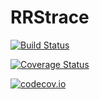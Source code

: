 # RRStrace

[![Build Status](https://travis-ci.org/Keno/RRStrace.jl.svg?branch=master)](https://travis-ci.org/Keno/RRStrace.jl)

[![Coverage Status](https://coveralls.io/repos/Keno/RRStrace.jl/badge.svg?branch=master&service=github)](https://coveralls.io/github/Keno/RRStrace.jl?branch=master)

[![codecov.io](http://codecov.io/github/Keno/RRStrace.jl/coverage.svg?branch=master)](http://codecov.io/github/Keno/RRStrace.jl?branch=master)
